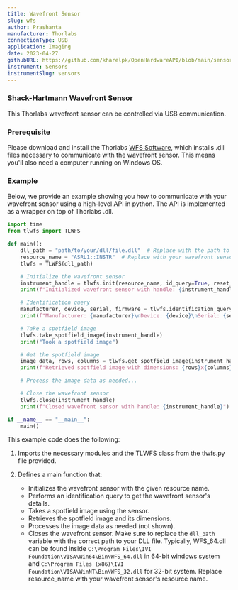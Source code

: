 ```yaml
---
title: Wavefront Sensor
slug: wfs
author: Prashanta
manufacturer: Thorlabs
connectionType: USB
application: Imaging
date: 2023-04-27
githubURL: https://github.com/kharelpk/OpenHardwareAPI/blob/main/sensors/wfs.py
instrument: Sensors
instrumentSlug: sensors
---
```


### **Shack-Hartmann Wavefront Sensor**
This Thorlabs wavefront sensor can be controlled via USB communication. 

### **Prerequisite**
Please download and install the Thorlabs [WFS Software](https://www.thorlabs.com/software_pages/ViewSoftwarePage.cfm?Code=WFS), which installs .dll files necessary to communicate with the wavefront sensor. This means you'll also need a computer running on Windows OS.

### **Example**
Below, we provide an example showing you how to communicate with your wavefront sensor using a high-level API in python. The API is implemented as a wrapper on top of Thorlabs .dll.


```python
import time
from tlwfs import TLWFS

def main():
    dll_path = "path/to/your/dll/file.dll"  # Replace with the path to your DLL file. TLWFS_64.dll for 64-bit system and TLWFS_32.dll for 32-bit system.
    resource_name = "ASRL1::INSTR"  # Replace with your wavefront sensor's resource name
    tlwfs = TLWFS(dll_path)

    # Initialize the wavefront sensor
    instrument_handle = tlwfs.init(resource_name, id_query=True, reset_device=True)
    print(f"Initialized wavefront sensor with handle: {instrument_handle}")

    # Identification query
    manufacturer, device, serial, firmware = tlwfs.identification_query(instrument_handle)
    print(f"Manufacturer: {manufacturer}\nDevice: {device}\nSerial: {serial}\nFirmware: {firmware}")

    # Take a spotfield image
    tlwfs.take_spotfield_image(instrument_handle)
    print("Took a spotfield image")

    # Get the spotfield image
    image_data, rows, columns = tlwfs.get_spotfield_image(instrument_handle)
    print(f"Retrieved spotfield image with dimensions: {rows}x{columns}")

    # Process the image data as needed...

    # Close the wavefront sensor
    tlwfs.close(instrument_handle)
    print(f"Closed wavefront sensor with handle: {instrument_handle}")

if __name__ == "__main__":
    main()
```

This example code does the following:

1. Imports the necessary modules and the TLWFS class from the tlwfs.py file provided.

2. Defines a main function that:
    
    - Initializes the wavefront sensor with the given resource name.
    - Performs an identification query to get the wavefront sensor's details.
    - Takes a spotfield image using the sensor.
    - Retrieves the spotfield image and its dimensions.
    - Processes the image data as needed (not shown).
    - Closes the wavefront sensor.
Make sure to replace the `dll_path` variable with the correct path to your DLL file. 
Typically, WFS_64.dll can be found inside `C:\Program Files\IVI Foundation\VISA\Win64\Bin\WFS_64.dll` in 64-bit windows system and `C:\Program Files (x86)\IVI Foundation\VISA\WinNT\Bin\WFS_32.dll` for 32-bit system. 
Replace resource_name with your wavefront sensor's resource name.